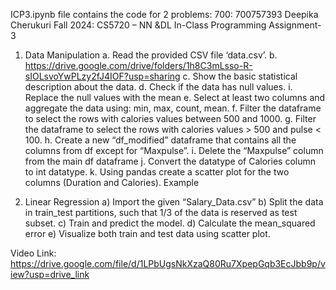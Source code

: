 ICP3.ipynb file contains the code for 2 problems:
700: 700757393
Deepika Cherukuri
Fall 2024: CS5720 – NN &DL
In-Class Programming Assignment-3


1.	Data Manipulation
a.	Read the provided CSV file ‘data.csv’.
b.	https://drive.google.com/drive/folders/1h8C3mLsso-R-sIOLsvoYwPLzy2fJ4IOF?usp=sharing
c.	Show the basic statistical description about the data.
d.	Check if the data has null values.
i.	Replace the null values with the mean
e.	Select at least two columns and aggregate the data using: min, max, count, mean.
f.	Filter the dataframe to select the rows with calories values between 500 and 1000.
g.	Filter the dataframe to select the rows with calories values > 500 and pulse < 100.
h.	Create a new “df_modified” dataframe that contains all the columns from df except for “Maxpulse”.
i.	Delete the “Maxpulse” column from the main df dataframe
j.	Convert the datatype of Calories column to int datatype.
k.	Using pandas create a scatter plot for the two columns (Duration and Calories). Example


2.	Linear Regression
a)	Import the given “Salary_Data.csv”
b)	Split the data in train_test partitions, such that 1/3 of the data is reserved as test subset.
c)	Train and predict the model.
d)	Calculate the mean_squared error
e)	Visualize both train and test data using scatter plot.

Video Link: https://drive.google.com/file/d/1LPbUgsNkXzaQ80Ru7XpepGqb3EcJbb9p/view?usp=drive_link



